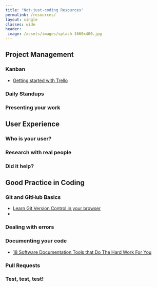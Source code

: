 ```yaml
---
title: "Not-just-coding Resources"
permalink: /resources/
layout: single
classes: wide
header:
 image: /assets/images/splash-1660x400.jpg
---
```


## Project Management

### Kanban

* [Getting started with Trello](https://trello.com/guide)


### Daily Standups

### Presenting your work


## User Experience

### Who is your user?

### Research with real people

### Did it help?


## Good Practice in Coding

### Git and GitHub Basics

* [Learn Git Version Control in your browser](https://www.katacoda.com/courses/git)
* 

### Dealing with errors

### Documenting your code

* [18 Software Documentation Tools that Do The Hard Work For You](https://www.process.st/software-documentation/)

### Pull Requests

### Test, test, test!





